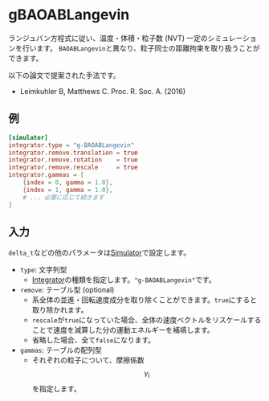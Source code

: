 # gBAOABLangevin

ランジュバン方程式に従い、温度・体積・粒子数 (NVT) 一定のシミュレーションを行います。
`BAOABLangevin`と異なり、粒子同士の距離拘束を取り扱うことができます。

以下の論文で提案された手法です。

- Leimkuhler B, Matthews C. Proc. R. Soc. A. (2016)

## 例

```toml
[simulator]
integrator.type = "g-BAOABLangevin"
integrator.remove.translation = true
integrator.remove.rotation    = true
integrator.remove.rescale     = true
integrator.gammas = [
    {index = 0, gamma = 1.0},
    {index = 1, gamma = 1.0},
    # ... 必要に応じて続きます
]
```

## 入力

`delta_t`などの他のパラメータは[Simulator](Simulator.md)で設定します。

- `type`: 文字列型
  - [Integrator](Integrator.md)の種類を指定します。`"g-BAOABLangevin"`です。
- `remove`: テーブル型 (optional)
  - 系全体の並進・回転速度成分を取り除くことができます。`true`にすると取り除かれます。
  - `rescale`が`true`になっていた場合、全体の速度ベクトルをリスケールすることで速度を減算した分の運動エネルギーを補填します。
  - 省略した場合、全て`false`になります。
- `gammas`: テーブルの配列型
  - それぞれの粒子について、摩擦係数$$\gamma_i$$を指定します。
